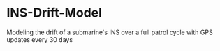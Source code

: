 # INS-Drift-Model
Modeling the drift of a submarine's INS over a full patrol cycle with GPS updates every 30 days
